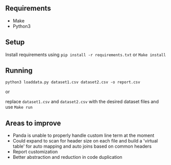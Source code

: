 ## Requirements
- Make
- Python3

## Setup

Install requirements using `pip install -r requirements.txt` or `Make install`

## Running

`python3 loaddata.py dataset1.csv dataset2.csv -o report.csv`

or 

replace `dataset1.csv` and `dataset2.csv` with the desired dataset files and use `Make run`

## Areas to improve

- Panda is unable to properly handle custom line term at the moment
- Could expand to scan for header size on each file and build a 'virtual table' for auto mapping and auto joins based on common headers
- Report customization
- Better abstraction and reduction in code duplication